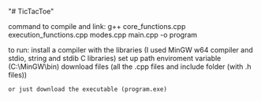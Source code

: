"# TicTacToe"

command to compile and link: 
    g++ core_functions.cpp execution_functions.cpp modes.cpp main.cpp -o program 

to run:
    install a compiler with the libraries (I used MinGW w64 compiler and stdio, string and stdib C libraries)
    set up path enviroment variable (C:\MinGW\bin)
    download files (all the .cpp files and include folder (with .h files))
    
    or just download the executable (program.exe)
